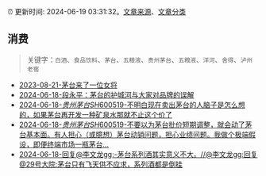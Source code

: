:alarm_clock: 更新时间: 2024-06-19 03:31:32。[文章来源](/README.md)、[文章分类](/TAGS.md)

## 消费


> 关键字：`白酒`、`食品饮料`、`茅台`、`五粮液`、`贵州茅台`、`五粮液`、`洋河`、`舍得`、`泸州老窖`



- [2023-08-21-茅台来了一位女将](https://www.aicaijing.com.cn/article/18587) 
- [2024-06-18-段永平：茅台的护城河与大家对品牌的误解](https://xueqiu.com/7934656604/294260168) 
- [2024-06-18-$贵州茅台SH600519$-不明白现在卖出茅台的人脑子是怎么想的，如果茅台再开发一种矿泉水那就不止这个价了](https://xueqiu.com/2191415336/294208987) 
- [2024-06-18-$贵州茅台SH600519$-不要以为茅台批价短期调整，就会动了茅台基本面。有人担心（或臆想）茅台动销问题，担心业绩问题。我做个极端假设，即便终端市场一瓶茅台...](https://xueqiu.com/9262059293/294179741) 
- [2024-06-18-回复@李文龙gg:-茅台系列酒其实意义不大。//@李文龙gg:回复@29号大院:茅台只有飞天供不应求，系列酒都是倒挂](https://xueqiu.com/1247347556/294211879) 
